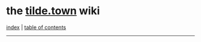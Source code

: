 <!DOCTYPE html>
<html>
<head>
  <title>tilde.town wiki</title>
  <link rel="stylesheet" href="theme.css">
</head>
<body>

# the [tilde.town](https://tilde.town) wiki

[index](/wiki) | [table of contents](/wiki/toc.html)

<hr>
